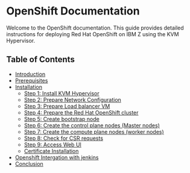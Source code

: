 # OpenShift Documentation

Welcome to the OpenShift documentation. This guide provides detailed instructions for deploying Red Hat OpenShift on IBM Z using the KVM Hypervisor.

## Table of Contents

- [Introduction](./introduction.md)
- [Prerequisites](./prerequisites.md)
- [Installation](./Installation.md)
    - [Step 1: Install KVM Hypervisor](./install-kvm-hypervisor.md)
    - [Step 2: Prepare Network Configuration](./prepare-network-configuration.md)
    - [Step 3: Prepare Load balancer VM](./prepare-VM.md)
    - [Step 4: Prepare the Red Hat OpenShift cluster](./create-openshift.md)
    - [Step 5: Create bootstrap node](./create-bootstrap-node.md)
    - [Step 6: Create the control plane nodes (Master nodes)](./create-control-plane-node.md)
    - [Step 7: Create the compute plane nodes (worker nodes)](./create-compute-plane-node.md)
    - [Step 8: Check for CSR requests](./CSR-requests.md)
    - [Step 9: Access Web UI](./Access-web-ui.md)
    - [Certificate Installation]()
- [Openshift Intergation with jenkins](./jenkins-integration.md)
- [Conclusion](./conclusion.md)